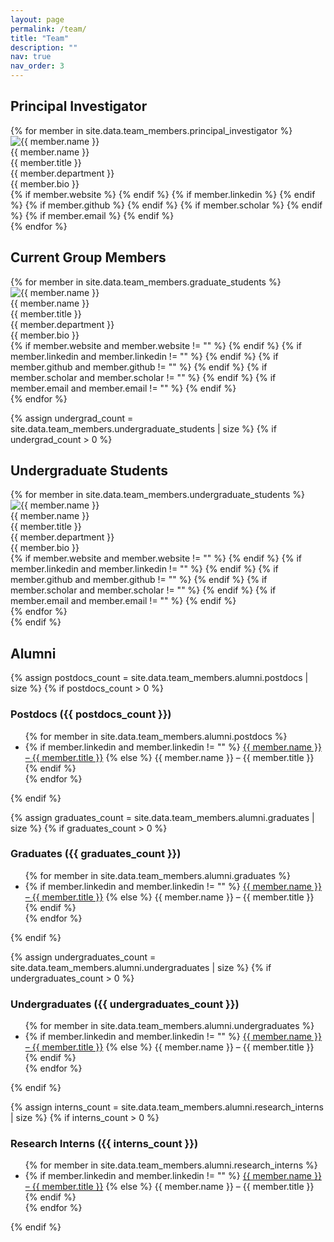 ```yaml
---
layout: page
permalink: /team/
title: "Team"
description: ""
nav: true
nav_order: 3
---
```


<link rel="stylesheet" href="{{ '/assets/css/team.css' | relative_url }}">

<div class="team-section">
  <h2>Principal Investigator</h2>
  <div class="team-grid">
    {% for member in site.data.team_members.principal_investigator %}
    <div class="team-member pi-member">
      <img src="{{ '/assets/img/' | append: member.image | relative_url }}" alt="{{ member.name }}" class="team-photo">
      <div class="team-name">{{ member.name }}</div>
      <div class="team-title">{{ member.title }}</div>
      <div class="team-department">{{ member.department }}</div>
      <div class="team-bio">{{ member.bio }}</div>
      <div class="team-links">
        {% if member.website %}
        <a href="{{ member.website }}" class="team-link website" target="_blank" title="Website">
          <i class="fas fa-globe"></i>
        </a>
        {% endif %}
        {% if member.linkedin %}
        <a href="{{ member.linkedin }}" class="team-link linkedin" target="_blank" title="LinkedIn">
          <i class="fab fa-linkedin"></i>
        </a>
        {% endif %}
        {% if member.github %}
        <a href="{{ member.github }}" class="team-link github" target="_blank" title="GitHub">
          <i class="fab fa-github"></i>
        </a>
        {% endif %}
        {% if member.scholar %}
        <a href="{{ member.scholar }}" class="team-link scholar" target="_blank" title="Google Scholar">
          <i class="ai ai-google-scholar"></i>
        </a>
        {% endif %}
        {% if member.email %}
        <a href="mailto:{{ member.email }}" class="team-link email" title="Email">
          <i class="fas fa-envelope"></i>
        </a>
        {% endif %}
      </div>
    </div>
    {% endfor %}
  </div>
</div>

<div class="team-section">
  <h2>Current Group Members</h2>
  <div class="team-grid">
    {% for member in site.data.team_members.graduate_students %}
    <div class="team-member">
      <img src="{{ '/assets/img/' | append: member.image | relative_url }}" alt="{{ member.name }}" class="team-photo">
      <div class="team-name">{{ member.name }}</div>
      <div class="team-title">{{ member.title }}</div>
      <div class="team-department">{{ member.department }}</div>
      <div class="team-bio">{{ member.bio }}</div>
      <div class="team-links">
        {% if member.website and member.website != "" %}
        <a href="{{ member.website }}" class="team-link website" target="_blank" title="Website">
          <i class="fas fa-globe"></i>
        </a>
        {% endif %}
        {% if member.linkedin and member.linkedin != "" %}
        <a href="{{ member.linkedin }}" class="team-link linkedin" target="_blank" title="LinkedIn">
          <i class="fab fa-linkedin"></i>
        </a>
        {% endif %}
        {% if member.github and member.github != "" %}
        <a href="{{ member.github }}" class="team-link github" target="_blank" title="GitHub">
          <i class="fab fa-github"></i>
        </a>
        {% endif %}
        {% if member.scholar and member.scholar != "" %}
        <a href="{{ member.scholar }}" class="team-link scholar" target="_blank" title="Google Scholar">
          <i class="ai ai-google-scholar"></i>
        </a>
        {% endif %}
        {% if member.email and member.email != "" %}
        <a href="mailto:{{ member.email }}" class="team-link email" title="Email">
          <i class="fas fa-envelope"></i>
        </a>
        {% endif %}
      </div>
    </div>
    {% endfor %}
  </div>
</div>

{% assign undergrad_count = site.data.team_members.undergraduate_students | size %}
{% if undergrad_count > 0 %}

<div class="team-section">
  <h2>Undergraduate Students</h2>
  <div class="team-grid">
    {% for member in site.data.team_members.undergraduate_students %}
    <div class="team-member">
      <img src="{{ '/assets/img/' | append: member.image | relative_url }}" alt="{{ member.name }}" class="team-photo">
      <div class="team-name">{{ member.name }}</div>
      <div class="team-title">{{ member.title }}</div>
      <div class="team-department">{{ member.department }}</div>
      <div class="team-bio">{{ member.bio }}</div>
      <div class="team-links">
        {% if member.website and member.website != "" %}
        <a href="{{ member.website }}" class="team-link website" target="_blank" title="Website">
          <i class="fas fa-globe"></i>
        </a>
        {% endif %}
        {% if member.linkedin and member.linkedin != "" %}
        <a href="{{ member.linkedin }}" class="team-link linkedin" target="_blank" title="LinkedIn">
          <i class="fab fa-linkedin"></i>
        </a>
        {% endif %}
        {% if member.github and member.github != "" %}
        <a href="{{ member.github }}" class="team-link github" target="_blank" title="GitHub">
          <i class="fab fa-github"></i>
        </a>
        {% endif %}
        {% if member.scholar and member.scholar != "" %}
        <a href="{{ member.scholar }}" class="team-link scholar" target="_blank" title="Google Scholar">
          <i class="ai ai-google-scholar"></i>
        </a>
        {% endif %}
        {% if member.email and member.email != "" %}
        <a href="mailto:{{ member.email }}" class="team-link email" title="Email">
          <i class="fas fa-envelope"></i>
        </a>
        {% endif %}
      </div>
    </div>
    {% endfor %}
  </div>
</div>
{% endif %}

<div class="team-section">
  <h2>Alumni</h2>

  <!-- Postdocs -->
  {% assign postdocs_count = site.data.team_members.alumni.postdocs | size %}
  {% if postdocs_count > 0 %}
  <div class="alumni-group">
    <h3 class="alumni-group-header" onclick="toggleAlumniGroup('postdocs')">
      <i class="fas fa-chevron-down" id="postdocs-icon"></i>
      Postdocs ({{ postdocs_count }})
    </h3>
    <ul class="alumni-list" id="postdocs-list">
      {% for member in site.data.team_members.alumni.postdocs %}
      <li class="alumni-item">
        {% if member.linkedin and member.linkedin != "" %}
          <a href="{{ member.linkedin }}" target="_blank">{{ member.name }} – {{ member.title }}</a>
        {% else %}
          {{ member.name }} – {{ member.title }}
        {% endif %}
      </li>
      {% endfor %}
    </ul>
  </div>
  {% endif %}

  <!-- Graduates -->
  {% assign graduates_count = site.data.team_members.alumni.graduates | size %}
  {% if graduates_count > 0 %}
  <div class="alumni-group">
    <h3 class="alumni-group-header" onclick="toggleAlumniGroup('graduates')">
      <i class="fas fa-chevron-down" id="graduates-icon"></i>
      Graduates ({{ graduates_count }})
    </h3>
    <ul class="alumni-list" id="graduates-list">
      {% for member in site.data.team_members.alumni.graduates %}
      <li class="alumni-item">
        {% if member.linkedin and member.linkedin != "" %}
          <a href="{{ member.linkedin }}" target="_blank">{{ member.name }} – {{ member.title }}</a>
        {% else %}
          {{ member.name }} – {{ member.title }}
        {% endif %}
      </li>
      {% endfor %}
    </ul>
  </div>
  {% endif %}

  <!-- Undergraduates -->
  {% assign undergraduates_count = site.data.team_members.alumni.undergraduates | size %}
  {% if undergraduates_count > 0 %}
  <div class="alumni-group">
    <h3 class="alumni-group-header" onclick="toggleAlumniGroup('undergraduates')">
      <i class="fas fa-chevron-down" id="undergraduates-icon"></i>
      Undergraduates ({{ undergraduates_count }})
    </h3>
    <ul class="alumni-list" id="undergraduates-list">
      {% for member in site.data.team_members.alumni.undergraduates %}
      <li class="alumni-item">
        {% if member.linkedin and member.linkedin != "" %}
          <a href="{{ member.linkedin }}" target="_blank">{{ member.name }} – {{ member.title }}</a>
        {% else %}
          {{ member.name }} – {{ member.title }}
        {% endif %}
      </li>
      {% endfor %}
    </ul>
  </div>
  {% endif %}

  <!-- Research Interns -->
  {% assign interns_count = site.data.team_members.alumni.research_interns | size %}
  {% if interns_count > 0 %}
  <div class="alumni-group">
    <h3 class="alumni-group-header" onclick="toggleAlumniGroup('research_interns')">
      <i class="fas fa-chevron-down" id="research_interns-icon"></i>
      Research Interns ({{ interns_count }})
    </h3>
    <ul class="alumni-list" id="research_interns-list">
      {% for member in site.data.team_members.alumni.research_interns %}
      <li class="alumni-item">
        {% if member.linkedin and member.linkedin != "" %}
          <a href="{{ member.linkedin }}" target="_blank">{{ member.name }} – {{ member.title }}</a>
        {% else %}
          {{ member.name }} – {{ member.title }}
        {% endif %}
      </li>
      {% endfor %}
    </ul>
  </div>
  {% endif %}
</div>

<script>
function toggleAlumniGroup(groupId) {
  const list = document.getElementById(groupId + '-list');
  const icon = document.getElementById(groupId + '-icon');

  if (list.style.display === 'none') {
    list.style.display = 'block';
    icon.className = 'fas fa-chevron-down';
  } else {
    list.style.display = 'none';
    icon.className = 'fas fa-chevron-right';
  }
}

// Initialize all groups as collapsed
document.addEventListener('DOMContentLoaded', function() {
  const groups = ['postdocs', 'graduates', 'undergraduates', 'research_interns'];
  groups.forEach(groupId => {
    const list = document.getElementById(groupId + '-list');
    const icon = document.getElementById(groupId + '-icon');
    if (list && icon) {
      list.style.display = 'none';
      icon.className = 'fas fa-chevron-right';
    }
  });
});
</script>
